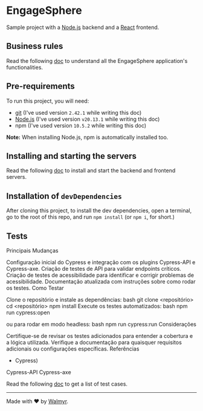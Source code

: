 # EngageSphere

Sample project with a [Node.js](https://nodejs.org/) backend and a [React](https://react.dev/) frontend.

## Business rules

Read the following [doc](./docs/Requirements.md) to understand all the EngageSphere application's functionalities.

## Pre-requirements

To run this project, you will need:

- [git](https://git-scm.com/downloads) (I've used version `2.42.1` while writing this doc)
- [Node.js](https://nodejs.org/en/) (I've used version `v20.13.1` while writing this doc)
- npm (I've used version `10.5.2` while writing this doc)

**Note:** When installing Node.js, npm is automatically installed too.

## Installing and starting the servers

Read the following [doc](./docs/TestEnvironment.md) to install and start the backend and frontend servers.

## Installation of `devDependencies`

After cloning this project, to install the dev dependencies, open a terminal, go to the root of this repo, and run `npm install` (or `npm i`, for short.)

## Tests
Principais Mudanças

Configuração inicial do Cypress e integração com os plugins Cypress-API e Cypress-axe.
Criação de testes de API para validar endpoints críticos.
Criação de testes de acessibilidade para identificar e corrigir problemas de acessibilidade.
Documentação atualizada com instruções sobre como rodar os testes.
Como Testar

Clone o repositório e instale as dependências:
 bash
  git clone <repositório>
  cd <repositório>
  npm install
Execute os testes automatizados:
   bash
   npm run cypress:open
   
   ou para rodar em modo headless:
   bash
   npm run cypress:run
Considerações

Certifique-se de revisar os testes adicionados para entender a cobertura e a lógica utilizada.
Verifique a documentação para quaisquer requisitos adicionais ou configurações específicas.
Referências

- Cypress)

Cypress-API
Cypress-axe

Read the following [doc](./docs/TestCases.md) to get a list of test cases.

___

Made with ❤️ by [Walmyr](https://walmyr.dev).
